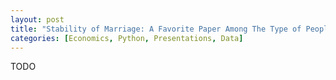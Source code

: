 ```yaml
---
layout: post
title: "Stability of Marriage: A Favorite Paper Among The Type of People Who Have A Favorite Paper"
categories: [Economics, Python, Presentations, Data]
---
```


TODO